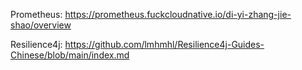 Prometheus: https://prometheus.fuckcloudnative.io/di-yi-zhang-jie-shao/overview

Resilience4j: https://github.com/lmhmhl/Resilience4j-Guides-Chinese/blob/main/index.md
